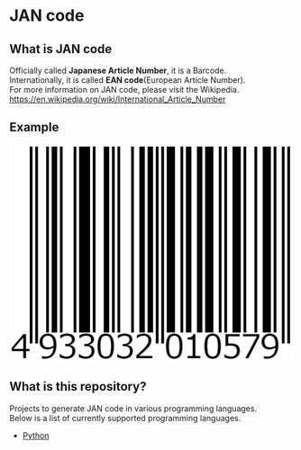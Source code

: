 # JAN code

## What is JAN code

Officially called **Japanese Article Number**, it is a Barcode.  
Internationally, it is called **EAN code**(European Article Number).  
For more information on JAN code, please visit the Wikipedia.
<https://en.wikipedia.org/wiki/International_Article_Number>

## Example

![example](example.png)

## What is this repository?

Projects to generate JAN code in various programming languages.  
Below is a list of currently supported programming languages.

- [Python](/python/README.md)
